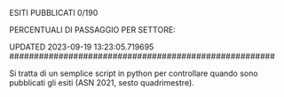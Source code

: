 ESITI PUBBLICATI 0/190 

PERCENTUALI DI PASSAGGIO PER SETTORE:

UPDATED 2023-09-19 13:23:05.719695
###################################################### 

Si tratta di un semplice script in python per controllare quando sono pubblicati gli esiti (ASN 2021, sesto quadrimestre).

